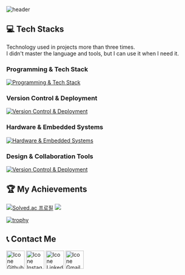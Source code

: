 <!-- kgh2005's ReadMe -->
![header](https://capsule-render.vercel.app/api?type=waving&color=gradient&height=170&section=header&text=KimGeunHyeong&fontSize=60&animation=fadeIn&fontAlignY=38&desc=Robotics&descAlignY=68&descAlign=72.8)

## 💻 Tech Stacks
Technology used in projects more than three times.<br/>
I didn't master the language and tools, but I can use it when I need it.

### Programming & Tech Stack
[![Programming & Tech Stack](https://skillicons.dev/icons?i=c,cpp,cs,js,py,html,css,md,visualstudio,vscode,idea,pycharm,qt,eclipse,sublime,androidstudio,threejs&perline=9&theme=light)](https://skillicons.dev)

### Version Control & Deployment
[![Version Control & Deployment](https://skillicons.dev/icons?i=git,github,netlify,ubuntu&perline=10&theme=light)](https://skillicons.dev)

### Hardware & Embedded Systems
[![Hardware & Embedded Systems](https://skillicons.dev/icons?i=arduino,raspberrypi&perline=12&theme=light)](https://skillicons.dev)


### Design & Collaboration Tools
[![Version Control & Deployment](https://skillicons.dev/icons?i=figma,obsidian,notion,replit&perline=10&theme=light)](https://skillicons.dev)

## 🏆 My Achievements
[![Solved.ac 프로필](http://mazassumnida.wtf/api/v2/generate_badge?boj=nanolist)](https://solved.ac/nanolist)
<a href="https://opgc.me/#/users/kinesis19" target="_blank"><img src="https://api.opgc.me/githubs/users/kinesis19/tag/?theme=prism" /></a>

[![trophy](https://github-profile-trophy.vercel.app/?username=kinesis19&row=1&column=10&theme=monokai)](https://github.com/ryo-ma/github-profile-trophy)


## 📞 Contact Me
[<img height="48px" width="48px" alt="Icone Github" src="https://skillicons.dev/icons?i=github&theme=light"/>](https://github.com/kinesis19)
[<img height="48px" width="48px" alt="Icone Instagram" src="https://skillicons.dev/icons?i=instagram&theme=light"/>](https://www.instagram.com/creator_kinesis/)
[<img height="48px" width="48px" alt="Icone Linkedin" src="https://skillicons.dev/icons?i=linkedin&theme=light"/>](https://www.linkedin.com/in/kinesis19/)
[<img height="48px" width="48px" alt="Icone Gmail" src="https://skillicons.dev/icons?i=discord&theme=light"/>](https://github.com/kinesis19/kinesis19/tree/main/Docs/Discord_Add)
